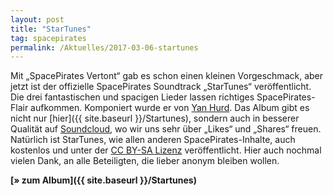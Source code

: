 ```yaml
---
layout: post
title: "StarTunes"
tag: spacepirates
permalink: /Aktuelles/2017-03-06-startunes
---
```




Mit &bdquo;SpacePirates Vertont&ldquo; gab es schon einen kleinen Vorgeschmack, aber jetzt ist der offizielle SpacePirates Soundtrack &bdquo;StarTunes&ldquo; veröffentlicht. Die drei fantastischen und spacigen Lieder lassen richtiges SpacePirates-Flair aufkommen. Komponiert wurde er von [Yan Hurd](http://yanhurd.com/). Das Album gibt es nicht nur [hier]({{ site.baseurl }}/Startunes), sondern auch in besserer Qualität auf [Soundcloud](https://soundcloud.com/yan-hurd/sets/spacepirates-startunes), wo wir uns sehr über &bdquo;Likes&ldquo; und &bdquo;Shares&ldquo; freuen. Natürlich ist StarTunes, wie allen anderen SpacePirates-Inhalte, auch kostenlos und unter der [CC BY-SA Lizenz](http://creativecommons.org/licenses/by-sa/4.0/) veröffentlicht. Hier auch nochmal vielen Dank, an alle Beteiligten, die lieber anonym bleiben wollen.

**[&raquo; zum Album]({{ site.baseurl }}/Startunes)**


